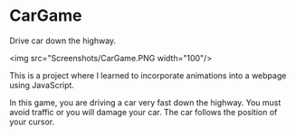 # CarGame
Drive car down the highway.

<img src="Screenshots/CarGame.PNG width="100"/>

This is a project where I learned to incorporate animations into a webpage using JavaScript.

In this game, you are driving a car very fast down the highway. You must avoid traffic or you will damage your car. 
The car follows the position of your cursor.
